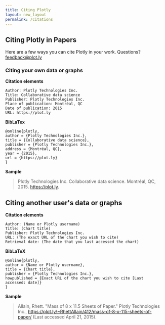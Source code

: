 ```yaml
---
title: Citing Plotly
layout: new_layout
permalink: /citations
---
```



## Citing Plotly in Papers

Here are a few ways you can cite Plotly in your work. Questions? <feedback@plot.ly>

### Citing your own data or graphs

**Citation elements**

  ```
  Author: Plotly Technologies Inc.  
  Title: Collaborative data science  
  Publisher: Plotly Technologies Inc.  
  Place of publication: Montréal, QC  
  Date of publication: 2015  
  URL: https://plot.ly  
  ```

**BibLaTex**

  ```
  @online{plotly,
  author = {Plotly Technologies Inc.},
  title = {Collaborative data science},
  publisher = {Plotly Technologies Inc.},
  address = {Montréal, QC},
  year = {2015},
  url = {https://plot.ly}
  }
  ```

**Sample**

> Plotly Technologies Inc. Collaborative data science. Montréal, QC, 2015. https://plot.ly.

## Citing another user's data or graphs

**Citation elements**

  ```
  Author: (Name or Plotly username)
  Title: (Chart title)
  Publisher: Plotly Technologies Inc.
  URL: (The exact URL of the chart you wish to cite)
  Retrieval date: (The date that you last accessed the chart)
  ```

**BibLaTeX**

  ```
  @online{plotly,
  author = {Name or Plotly username},
  title = {Chart title},
  publisher = {Plotly Technologies Inc.},
  howpublished = {Exact URL of the chart you wish to cite [Last accessed: date]}
  }
  ```

**Sample**

> Allain, Rhett. "Mass of 8 x 11.5 Sheets of Paper." Plotly Technologies Inc., https://plot.ly/~RhettAllain/412/mass-of-8-x-115-sheets-of-paper/ (Last accessed April 21, 2015).


